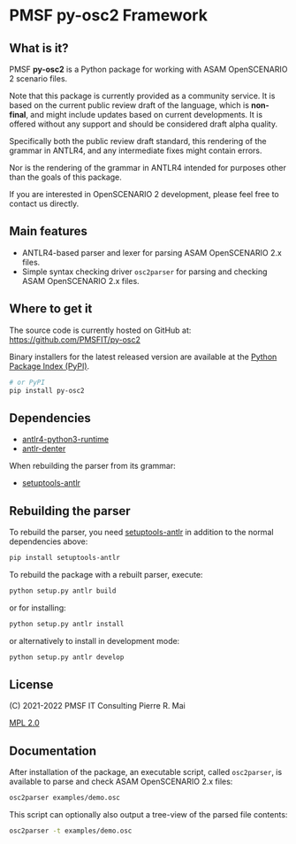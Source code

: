 # PMSF py-osc2 Framework

## What is it?

PMSF **py-osc2** is a Python package for working with ASAM OpenSCENARIO 2
scenario files.

Note that this package is currently provided as a community service.
It is based on the current public review draft of the language, which
is **non-final**, and might include updates based on current developments.
It is offered without any support and should be considered draft alpha
quality.

Specifically both the public review draft standard, this rendering of
the grammar in ANTLR4, and any intermediate fixes might contain errors.

Nor is the rendering of the grammar in ANTLR4 intended for purposes
other than the goals of this package.

If you are interested in OpenSCENARIO 2 development, please feel free
to contact us directly.

## Main features

- ANTLR4-based parser and lexer for parsing ASAM OpenSCENARIO 2.x files.
- Simple syntax checking driver `osc2parser` for parsing and checking
  ASAM OpenSCENARIO 2.x files.

## Where to get it

The source code is currently hosted on GitHub at:
https://github.com/PMSFIT/py-osc2

Binary installers for the latest released version are available at the
[Python Package Index (PyPI)](https://pypi.org/project/py-osc2).

```sh
# or PyPI
pip install py-osc2
```

## Dependencies

- [antlr4-python3-runtime](https://pypi.org/project/antlr4-python3-runtime/)
- [antlr-denter](https://pypi.org/project/antlr-denter/)

When rebuilding the parser from its grammar:

- [setuptools-antlr](https://pypi.org/project/setuptools-antlr/)

## Rebuilding the parser

To rebuild the parser, you need [setuptools-antlr](https://cython.org/)
in addition to the normal dependencies above:

```sh
pip install setuptools-antlr
```

To rebuild the package with a rebuilt parser, execute:

```sh
python setup.py antlr build
```

or for installing:

```sh
python setup.py antlr install
```

or alternatively to install in development mode:

```sh
python setup.py antlr develop
```

## License

(C) 2021-2022 PMSF IT Consulting Pierre R. Mai

[MPL 2.0](LICENSE)

## Documentation

After installation of the package, an executable script, called
`osc2parser`, is available to parse and check ASAM OpenSCENARIO 2.x
files:

```sh
osc2parser examples/demo.osc
```

This script can optionally also output a tree-view of the parsed file
contents:

```sh
osc2parser -t examples/demo.osc
```
